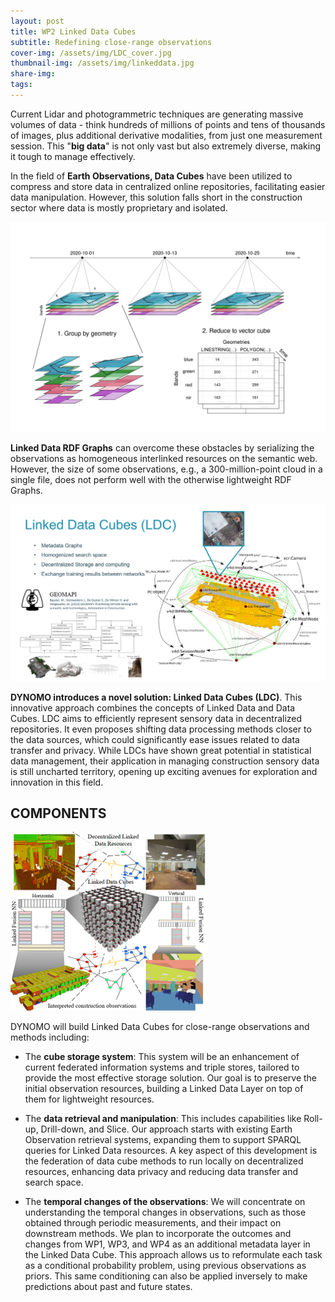 ```yaml
---
layout: post
title: WP2 Linked Data Cubes
subtitle: Redefining close-range observations
cover-img: /assets/img/LDC_cover.jpg
thumbnail-img: /assets/img/linkeddata.jpg
share-img: 
tags:
---
```


Current Lidar and photogrammetric techniques are generating massive volumes of data - think hundreds of millions of points and tens of thousands of images, plus additional derivative modalities, from just one measurement session. This "**big data**" is not only vast but also extremely diverse, making it tough to manage effectively.

In the field of **Earth Observations, Data Cubes** have been utilized to compress and store data in centralized online repositories, facilitating easier data manipulation. However, this solution falls short in the construction sector where data is mostly proprietary and isolated.

![Segmentation](../assets/img/data_cubes.PNG)


**Linked Data RDF Graphs** can overcome these obstacles by serializing the observations as homogeneous interlinked resources on the semantic web. However, the size of some observations, e.g., a 300-million-point cloud in a single file, does not perform well with the otherwise lightweight RDF Graphs.

![Segmentation](../assets/img/LDC_2.PNG)


**DYNOMO introduces a novel solution: Linked Data Cubes (LDC)**. This innovative approach combines the concepts of Linked Data and Data Cubes. LDC aims to efficiently represent sensory data in decentralized repositories. It even proposes shifting data processing methods closer to the data sources, which could significantly ease issues related to data transfer and privacy. While LDCs have shown great potential in statistical data management, their application in managing construction sensory data is still uncharted territory, opening up exciting avenues for exploration and innovation in this field.

## COMPONENTS

![Segmentation](../assets/img/LDC_3.PNG)

DYNOMO will build Linked Data Cubes for close-range observations and methods including:

 - The **cube storage system**: This system will be an enhancement of current federated information systems and triple stores, tailored to provide the most effective storage solution. Our goal is to preserve the initial observation resources, building a Linked Data Layer on top of them for lightweight resources. 

 - The **data retrieval and manipulation**: This includes capabilities like Roll-up, Drill-down, and Slice. Our approach starts with existing Earth Observation retrieval systems, expanding them to support SPARQL queries for Linked Data resources. A key aspect of this development is the federation of data cube methods to run locally on decentralized resources, enhancing data privacy and reducing data transfer and search space. 

 - The **temporal changes of the observations**: We will concentrate on understanding the temporal changes in observations, such as those obtained through periodic measurements, and their impact on downstream methods. We plan to incorporate the outcomes and changes from WP1, WP3, and WP4 as an additional metadata layer in the Linked Data Cube. This approach allows us to reformulate each task as a conditional probability problem, using previous observations as priors. This same conditioning can also be applied inversely to make predictions about past and future states.